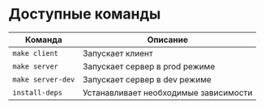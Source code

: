 # Доступные команды
| Команда           | Описание                               |
| ----------------- | -------------------------------------- |
| `make client`     | Запускает клиент                       |
| `make server`     | Запускает сервер в prod режиме         |
| `make server-dev` | Запускает сервер в dev режиме          |
| `install-deps`    | Устанавливает необходимые зависимости  |